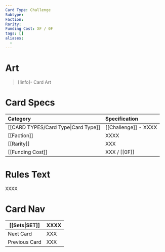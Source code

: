 ```yaml
---
Card Type: Challenge
Subtype: 
Faction: 
Rarity: 
Funding Cost: XF / 0F
tags: []
aliases:
  - 
---
```

# Art

> [!info]- Card Art
> 

# Card Specs

| Category | Specification| 
| :--- | :--- |
| [[CARD TYPES/Card Type\|Card Type]] | [[Challenge]] - XXXX |  
| [[Faction]] | XXXX |  
| [[Rarity]] | XXX |  
| [[Funding Cost]] | XXX / [[0F]] |  

# Rules Text  

XXXX

# Card Nav

| [[Sets\|SET]]           | XXXX          |
| ------------- | ------------------------------ |
| Next Card     | XXX |
| Previous Card | XXX |



